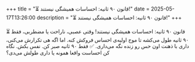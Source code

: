 +++
title = "⏳ قانون ۹۰ ثانیه: احساسات همیشگی نیستند!"
date = 2025-05-17T13:26:00
description = "⏳ قانون ۹۰ ثانیه: احساسات همیشگی نیستند!"
+++

⏳ قانون ۹۰ ثانیه: احساسات همیشگی نیستند! وقتی عصبی، ناراحت یا مضطربی، فقط ۹۰ ثانیه طول می‌کشه تا موج اولیه‌ی احساس فروکش کنه. اما اگه هی تکرارش می‌کنی، داری با ذهنت اون حس رو زنده نگه می‌داری. ✅ فقط ۹۰ ثانیه صبر کن. نفس بکش. نگاه کن احساست واقعا همونه یا داری طولش می‌دی؟

